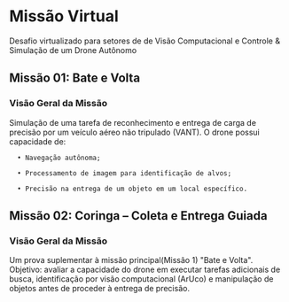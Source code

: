 # Missão Virtual
Desafio virtualizado para setores de de Visão Computacional e Controle &amp; Simulação de um Drone Autônomo

## Missão 01: Bate e Volta
### Visão Geral da Missão
Simulação de uma tarefa de reconhecimento e entrega de carga de precisão por um veículo aéreo não tripulado (VANT). 
O drone possui capacidade de:

      • Navegação autônoma;
      
      • Processamento de imagem para identificação de alvos;
      
      • Precisão na entrega de um objeto em um local específico.

## Missão 02: Coringa – Coleta e Entrega Guiada
### Visão Geral da Missão
Um prova suplementar à missão principal(Missão 1) "Bate e Volta".  
Objetivo: avaliar a capacidade do drone em executar tarefas adicionais de busca, identificação por visão computacional (ArUco) e manipulação de objetos antes de proceder à entrega de precisão.
